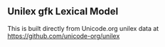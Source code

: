 Unilex gfk Lexical Model
----------------------

This is built directly from Unicode.org unilex data at
https://github.com/unicode-org/unilex
